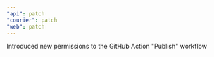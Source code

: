 ```yaml
---
"api": patch
"courier": patch
"web": patch
---
```


Introduced new permissions to the GitHub Action "Publish" workflow
